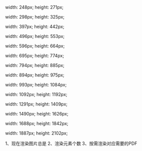 width: 248px; height: 271px;

width: 298px; height: 325px;

width: 397px; height: 442px;

width: 496px; height: 553px;

width: 596px; height: 664px;

width: 695px; height: 774px;

width: 794px; height: 885px;

width: 894px; height: 975px;

width: 993px; height: 1084px;

width: 1092px; height: 1192px;

width: 1291px; height: 1409px;

width: 1490px; height: 1626px;

width: 1688px; height: 1842px;

width: 1887px; height: 2102px;


1、现在渲染图片总是
2、渲染元素个数
3、按需渲染对应需要的PDF

